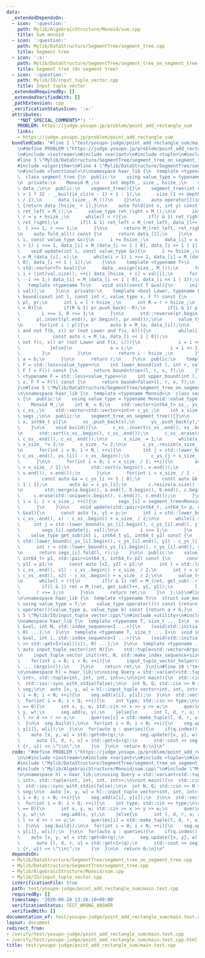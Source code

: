 ```yaml
---
data:
  _extendedDependsOn:
  - icon: ':question:'
    path: Mylib/AlgebraicStructure/Monoid/sum.cpp
    title: Sum monoid
  - icon: ':question:'
    path: Mylib/DataStructure/SegmentTree/segment_tree.cpp
    title: Segment tree
  - icon: ':x:'
    path: Mylib/DataStructure/SegmentTree/segment_tree_on_segment_tree.cpp
    title: Segment tree (On segment tree)
  - icon: ':question:'
    path: Mylib/IO/input_tuple_vector.cpp
    title: Input tuple vector
  _extendedRequiredBy: []
  _extendedVerifiedWith: []
  _pathExtension: cpp
  _verificationStatusIcon: ':x:'
  attributes:
    '*NOT_SPECIAL_COMMENTS*': ''
    PROBLEM: https://judge.yosupo.jp/problem/point_add_rectangle_sum
    links:
    - https://judge.yosupo.jp/problem/point_add_rectangle_sum
  bundledCode: "#line 1 \"test/yosupo-judge/point_add_rectangle_sum/main.test.cpp\"\
    \n#define PROBLEM \"https://judge.yosupo.jp/problem/point_add_rectangle_sum\"\n\
    \n#include <iostream>\n#include <variant>\n#include <tuple>\n#include <vector>\n\
    #line 3 \"Mylib/DataStructure/SegmentTree/segment_tree_on_segment_tree.cpp\"\n\
    #include <algorithm>\n#line 4 \"Mylib/DataStructure/SegmentTree/segment_tree.cpp\"\
    \n#include <functional>\n\nnamespace haar_lib {\n  template <typename Monoid>\n\
    \  class segment_tree {\n  public:\n    using value_type = typename Monoid::value_type;\n\
    \n  private:\n    Monoid M_;\n    int depth_, size_, hsize_;\n    std::vector<value_type>\
    \ data_;\n\n  public:\n    segment_tree(){}\n    segment_tree(int n):\n      depth_(n\
    \ > 1 ? 32 - __builtin_clz(n - 1) + 1 : 1),\n      size_(1 << depth_), hsize_(size_\
    \ / 2),\n      data_(size_, M_())\n    {}\n\n    auto operator[](int i) const\
    \ {return data_[hsize_ + i];}\n\n    auto fold(int x, int y) const {\n      value_type\
    \ ret_left = M_();\n      value_type ret_right = M_();\n\n      int l = x + hsize_,\
    \ r = y + hsize_;\n      while(l < r){\n        if(r & 1) ret_right = M_(data_[--r],\
    \ ret_right);\n        if(l & 1) ret_left = M_(ret_left, data_[l++]);\n      \
    \  l >>= 1, r >>= 1;\n      }\n\n      return M_(ret_left, ret_right);\n    }\n\
    \n    auto fold_all() const {\n      return data_[1];\n    }\n\n    void set(int\
    \ i, const value_type &x){\n      i += hsize_;\n      data_[i] = x;\n      while(i\
    \ > 1) i >>= 1, data_[i] = M_(data_[i << 1 | 0], data_[i << 1 | 1]);\n    }\n\n\
    \    void update(int i, const value_type &x){\n      i += hsize_;\n      data_[i]\
    \ = M_(data_[i], x);\n      while(i > 1) i >>= 1, data_[i] = M_(data_[i << 1 |\
    \ 0], data_[i << 1 | 1]);\n    }\n\n    template <typename T>\n    void init_with_vector(const\
    \ std::vector<T> &val){\n      data_.assign(size_, M_());\n      for(int i = 0;\
    \ i < (int)val.size(); ++i) data_[hsize_ + i] = val[i];\n      for(int i = hsize_;\
    \ --i >= 1;) data_[i] = M_(data_[i << 1 | 0], data_[i << 1 | 1]);\n    }\n\n \
    \   template <typename T>\n    void init(const T &val){\n      init_with_vector(std::vector<value_type>(hsize_,\
    \ val));\n    }\n\n  private:\n    template <bool Lower, typename F>\n    int\
    \ bound(const int l, const int r, value_type x, F f) const {\n      std::vector<int>\
    \ pl, pr;\n      int L = l + hsize_;\n      int R = r + hsize_;\n      while(L\
    \ < R){\n        if(R & 1) pr.push_back(--R);\n        if(L & 1) pl.push_back(L++);\n\
    \        L >>= 1, R >>= 1;\n      }\n\n      std::reverse(pr.begin(), pr.end());\n\
    \      pl.insert(pl.end(), pr.begin(), pr.end());\n\n      value_type a = M_();\n\
    \n      for(int i : pl){\n        auto b = M_(a, data_[i]);\n\n        if((Lower\
    \ and not f(b, x)) or (not Lower and f(x, b))){\n          while(i < hsize_){\n\
    \            const auto c = M_(a, data_[i << 1 | 0]);\n            if((Lower and\
    \ not f(c, x)) or (not Lower and f(x, c))){\n              i = i << 1 | 0;\n \
    \           }else{\n              a = c;\n              i = i << 1 | 1;\n    \
    \        }\n          }\n\n          return i - hsize_;\n        }\n\n       \
    \ a = b;\n      }\n\n      return r;\n    }\n\n  public:\n    template <typename\
    \ F = std::less<value_type>>\n    int lower_bound(int l, int r, value_type x,\
    \ F f = F()) const {\n      return bound<true>(l, r, x, f);\n    }\n\n    template\
    \ <typename F = std::less<value_type>>\n    int upper_bound(int l, int r, value_type\
    \ x, F f = F()) const {\n      return bound<false>(l, r, x, f);\n    }\n  };\n\
    }\n#line 5 \"Mylib/DataStructure/SegmentTree/segment_tree_on_segment_tree.cpp\"\
    \n\nnamespace haar_lib {\n  template <typename Monoid>\n  class segment_tree_on_segment_tree\
    \ {\n  public:\n    using value_type = typename Monoid::value_type;\n\n  private:\n\
    \    Monoid M_;\n    int N_ = 0;\n    std::vector<int64_t> xs_, ys_;\n    std::vector<int>\
    \ c_xs_;\n    std::vector<std::vector<int>> c_ys_;\n    int x_size_;\n    std::vector<segment_tree<Monoid>>\
    \ segs_;\n\n  public:\n    segment_tree_on_segment_tree(){}\n\n    void add(int64_t\
    \ x, int64_t y){\n      xs_.push_back(x);\n      ys_.push_back(y);\n      ++N_;\n\
    \    }\n\n    void build(){\n      c_xs_.insert(c_xs_.end(), xs_.begin(), xs_.end());\n\
    \n      std::sort(c_xs_.begin(), c_xs_.end());\n      c_xs_.erase(std::unique(c_xs_.begin(),\
    \ c_xs_.end()), c_xs_.end());\n\n      x_size_ = 1;\n      while(x_size_ < (int)c_xs_.size())\
    \ x_size_ *= 2;\n      x_size_ *= 2;\n\n      c_ys_.resize(x_size_);\n      segs_.resize(x_size_);\n\
    \n      for(int i = 0; i < N_; ++i){\n        int j = std::lower_bound(c_xs_.begin(),\
    \ c_xs_.end(), xs_[i]) - c_xs_.begin();\n        c_ys_[j + x_size_ / 2].push_back(ys_[i]);\n\
    \      }\n\n      for(int i = 0; i < x_size_ / 2; ++i){\n        auto &v = c_ys_[i\
    \ + x_size_ / 2];\n        std::sort(v.begin(), v.end());\n        v.erase(std::unique(v.begin(),\
    \ v.end()), v.end());\n      }\n\n      for(int i = x_size_ / 2 - 1; i >= 1; --i){\n\
    \        const auto &a = c_ys_[i << 1 | 0];\n        const auto &b = c_ys_[i <<\
    \ 1 | 1];\n        auto &c = c_ys_[i];\n        c.resize(a.size() + b.size());\n\
    \n        std::merge(a.begin(), a.end(), b.begin(), b.end(), c.begin());\n   \
    \     c.erase(std::unique(c.begin(), c.end()), c.end());\n      }\n\n      for(int\
    \ i = 1; i < x_size_; ++i){\n        segs_[i] = segment_tree<Monoid>(c_ys_[i].size());\n\
    \      }\n    }\n\n    void update(std::pair<int64_t, int64_t> p, const value_type\
    \ &val){\n      const auto [x, y] = p;\n      int i = std::lower_bound(c_xs_.begin(),\
    \ c_xs_.end(), x) - c_xs_.begin() + x_size_ / 2;\n\n      while(i >= 1){\n   \
    \     int j = std::lower_bound(c_ys_[i].begin(), c_ys_[i].end(), y) - c_ys_[i].begin();\n\
    \        segs_[i].update(j, val);\n\n        i >>= 1;\n      }\n    }\n\n  private:\n\
    \    value_type get_sub(int i, int64_t y1, int64_t y2) const {\n      int l =\
    \ std::lower_bound(c_ys_[i].begin(), c_ys_[i].end(), y1) - c_ys_[i].begin();\n\
    \      int r = std::lower_bound(c_ys_[i].begin(), c_ys_[i].end(), y2) - c_ys_[i].begin();\n\
    \n      return segs_[i].fold(l, r);\n    }\n\n  public:\n    value_type fold(std::pair<int64_t,\
    \ int64_t> p1, std::pair<int64_t, int64_t> p2) const {\n      const auto [x1,\
    \ y1] = p1;\n      const auto [x2, y2] = p2;\n      int l = std::lower_bound(c_xs_.begin(),\
    \ c_xs_.end(), x1) - c_xs_.begin() + x_size_ / 2;\n      int r = std::lower_bound(c_xs_.begin(),\
    \ c_xs_.end(), x2) - c_xs_.begin() + x_size_ / 2;\n\n      value_type ret = M_();\n\
    \n      while(l < r){\n        if(r & 1) ret = M_(ret, get_sub(--r, y1, y2));\n\
    \        if(l & 1) ret = M_(ret, get_sub(l++, y1, y2));\n        l >>= 1;\n  \
    \      r >>= 1;\n      }\n\n      return ret;\n    }\n  };\n}\n#line 2 \"Mylib/AlgebraicStructure/Monoid/sum.cpp\"\
    \n\nnamespace haar_lib {\n  template <typename T>\n  struct sum_monoid {\n   \
    \ using value_type = T;\n    value_type operator()() const {return 0;}\n    value_type\
    \ operator()(value_type a, value_type b) const {return a + b;}\n  };\n}\n#line\
    \ 5 \"Mylib/IO/input_tuple_vector.cpp\"\n#include <utility>\n#include <initializer_list>\n\
    \nnamespace haar_lib {\n  template <typename T, size_t ... I>\n  void input_tuple_vector_init(T\
    \ &val, int N, std::index_sequence<I ...>){\n    (void)std::initializer_list<int>{(void(std::get<I>(val).resize(N)),\
    \ 0) ...};\n  }\n\n  template <typename T, size_t ... I>\n  void input_tuple_vector_helper(T\
    \ &val, int i, std::index_sequence<I ...>){\n    (void)std::initializer_list<int>{(void(std::cin\
    \ >> std::get<I>(val)[i]), 0) ...};\n  }\n\n  template <typename ... Args>\n \
    \ auto input_tuple_vector(int N){\n    std::tuple<std::vector<Args> ...> ret;\n\
    \n    input_tuple_vector_init(ret, N, std::make_index_sequence<sizeof ... (Args)>());\n\
    \    for(int i = 0; i < N; ++i){\n      input_tuple_vector_helper(ret, i, std::make_index_sequence<sizeof\
    \ ... (Args)>());\n    }\n\n    return ret;\n  }\n}\n#line 10 \"test/yosupo-judge/point_add_rectangle_sum/main.test.cpp\"\
    \n\nnamespace hl = haar_lib;\n\nusing Query = std::variant<std::tuple<int, int,\
    \ int>, std::tuple<int, int, int, int>>;\n\nint main(){\n  std::cin.tie(0);\n\
    \  std::ios::sync_with_stdio(false);\n\n  int N, Q; std::cin >> N >> Q;\n\n  hl::segment_tree_on_segment_tree<hl::sum_monoid<int64_t>>\
    \ seg;\n\n  auto [x, y, w] = hl::input_tuple_vector<int, int, int>(N);\n  for(int\
    \ i = 0; i < N; ++i){\n    seg.add(x[i], y[i]);\n  }\n\n  std::vector<Query> queries(Q);\n\
    \  for(int i = 0; i < Q; ++i){\n    int type; std::cin >> type;\n\n    if(type\
    \ == 0){\n      int x, y, w; std::cin >> x >> y >> w;\n      queries[i] = std::make_tuple(x,\
    \ y, w);\n      seg.add(x, y);\n    }else{\n      int l, d, r, u; std::cin >>\
    \ l >> d >> r >> u;\n      queries[i] = std::make_tuple(l, d, r, u);\n    }\n\
    \  }\n\n  seg.build();\n\n  for(int i = 0; i < N; ++i){\n    seg.update({x[i],\
    \ y[i]}, w[i]);\n  }\n\n  for(auto q : queries){\n    if(q.index() == 0){\n  \
    \    auto [x, y, w] = std::get<0>(q);\n      seg.update({x, y}, w);\n    }else{\n\
    \      auto [l, d, r, u] = std::get<1>(q);\n      std::cout << seg.fold({l, d},\
    \ {r, u}) << \"\\n\";\n    }\n  }\n\n  return 0;\n}\n"
  code: "#define PROBLEM \"https://judge.yosupo.jp/problem/point_add_rectangle_sum\"\
    \n\n#include <iostream>\n#include <variant>\n#include <tuple>\n#include <vector>\n\
    #include \"Mylib/DataStructure/SegmentTree/segment_tree_on_segment_tree.cpp\"\n\
    #include \"Mylib/AlgebraicStructure/Monoid/sum.cpp\"\n#include \"Mylib/IO/input_tuple_vector.cpp\"\
    \n\nnamespace hl = haar_lib;\n\nusing Query = std::variant<std::tuple<int, int,\
    \ int>, std::tuple<int, int, int, int>>;\n\nint main(){\n  std::cin.tie(0);\n\
    \  std::ios::sync_with_stdio(false);\n\n  int N, Q; std::cin >> N >> Q;\n\n  hl::segment_tree_on_segment_tree<hl::sum_monoid<int64_t>>\
    \ seg;\n\n  auto [x, y, w] = hl::input_tuple_vector<int, int, int>(N);\n  for(int\
    \ i = 0; i < N; ++i){\n    seg.add(x[i], y[i]);\n  }\n\n  std::vector<Query> queries(Q);\n\
    \  for(int i = 0; i < Q; ++i){\n    int type; std::cin >> type;\n\n    if(type\
    \ == 0){\n      int x, y, w; std::cin >> x >> y >> w;\n      queries[i] = std::make_tuple(x,\
    \ y, w);\n      seg.add(x, y);\n    }else{\n      int l, d, r, u; std::cin >>\
    \ l >> d >> r >> u;\n      queries[i] = std::make_tuple(l, d, r, u);\n    }\n\
    \  }\n\n  seg.build();\n\n  for(int i = 0; i < N; ++i){\n    seg.update({x[i],\
    \ y[i]}, w[i]);\n  }\n\n  for(auto q : queries){\n    if(q.index() == 0){\n  \
    \    auto [x, y, w] = std::get<0>(q);\n      seg.update({x, y}, w);\n    }else{\n\
    \      auto [l, d, r, u] = std::get<1>(q);\n      std::cout << seg.fold({l, d},\
    \ {r, u}) << \"\\n\";\n    }\n  }\n\n  return 0;\n}\n"
  dependsOn:
  - Mylib/DataStructure/SegmentTree/segment_tree_on_segment_tree.cpp
  - Mylib/DataStructure/SegmentTree/segment_tree.cpp
  - Mylib/AlgebraicStructure/Monoid/sum.cpp
  - Mylib/IO/input_tuple_vector.cpp
  isVerificationFile: true
  path: test/yosupo-judge/point_add_rectangle_sum/main.test.cpp
  requiredBy: []
  timestamp: '2020-09-28 13:26:18+09:00'
  verificationStatus: TEST_WRONG_ANSWER
  verifiedWith: []
documentation_of: test/yosupo-judge/point_add_rectangle_sum/main.test.cpp
layout: document
redirect_from:
- /verify/test/yosupo-judge/point_add_rectangle_sum/main.test.cpp
- /verify/test/yosupo-judge/point_add_rectangle_sum/main.test.cpp.html
title: test/yosupo-judge/point_add_rectangle_sum/main.test.cpp
---
```


